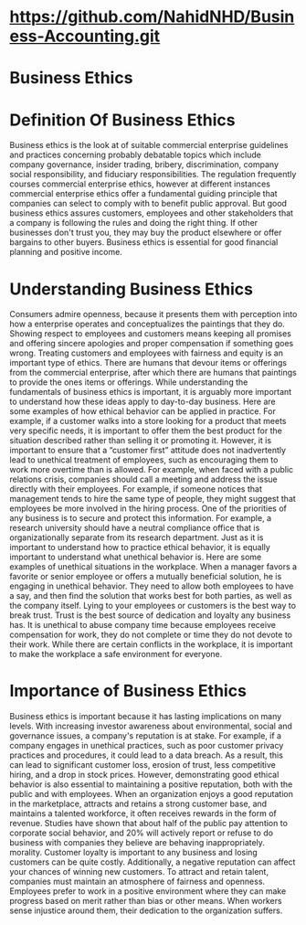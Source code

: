 # https://github.com/NahidNHD/Business-Accounting.git
# Business Ethics
# Definition Of Business Ethics
Business ethics is the look at of suitable commercial enterprise guidelines and practices concerning probably debatable topics which include company governance, insider trading, bribery, discrimination, company social responsibility, and fiduciary responsibilities. The regulation frequently courses commercial enterprise ethics, however at different instances commercial enterprise ethics offer a fundamental guiding principle that companies can select to comply with to benefit public approval.
But good business ethics assures customers, employees and other stakeholders that a company is following the rules and doing the right thing.  If other businesses don't trust you, they may buy the product elsewhere or offer bargains to other buyers.  Business ethics is essential for good financial planning and positive income.
# Understanding Business Ethics
Consumers admire openness, because it presents them with perception into how a enterprise operates and conceptualizes the paintings that they do. Showing respect to employees and customers means keeping all promises and offering sincere apologies and proper compensation if something goes wrong. Treating customers and employees with fairness and equity is an important type of ethics. There are humans that devour items or offerings from the commercial enterprise, after which there are humans that paintings to provide the ones items or offerings. While understanding the fundamentals of business ethics is important, it is arguably more important to understand how these ideas apply to day-to-day business.  Here are some examples of how ethical behavior can be applied in practice. For example, if a customer walks into a store looking for a product that meets very specific needs, it is important to offer them the best product for the situation described rather than selling it or promoting it.  However, it is important to ensure that a “customer first” attitude does not inadvertently lead to unethical treatment of employees, such as encouraging them to work more overtime than is allowed. For example, when faced with a public relations crisis, companies should call a meeting and address the issue directly with their employees. For example, if someone notices that management tends to hire the same type of people, they might suggest that employees be more involved in the hiring process. One of the priorities of any business is to secure and protect this information. For example, a research university should have a neutral compliance office that is organizationally separate from its research department. Just as it is important to understand how to practice ethical behavior, it is equally important to understand what unethical behavior is.  Here are some examples of unethical situations in the workplace. When a manager favors a favorite or senior employee or offers a mutually beneficial solution, he is engaging in unethical behavior.  They need to allow both employees to have a say, and then find the solution that works best for both parties, as well as the company itself. Lying to your employees or customers is the best way to break trust.  Trust is the best source of dedication and loyalty any business has. It is unethical to abuse company time because employees receive compensation for work, they do not complete or time they do not devote to their work. While there are certain conflicts in the workplace, it is important to make the workplace a safe environment for everyone.
# Importance of Business Ethics
Business ethics is important because it has lasting implications on many levels. With increasing investor awareness about environmental, social and governance issues, a company's reputation is at stake. For example, if a company engages in unethical practices, such as poor customer privacy practices and procedures, it could lead to a data breach. As a result, this can lead to significant customer loss, erosion of trust, less competitive hiring, and a drop in stock prices. However, demonstrating good ethical behavior is also essential to maintaining a positive reputation, both with the public and with employees.  When an organization enjoys a good reputation in the marketplace, attracts and retains a strong customer base, and maintains a talented workforce, it often receives rewards in the form of revenue. Studies have shown that about half of the public pay attention to corporate social behavior, and 20% will actively report or refuse to do business with companies they believe are behaving inappropriately. morality. Customer loyalty is important to any business and losing customers can be quite costly. Additionally, a negative reputation can affect your chances of winning new customers. To attract and retain talent, companies must maintain an atmosphere of fairness and openness. Employees prefer to work in a positive environment where they can make progress based on merit rather than bias or other means. When workers sense injustice around them, their dedication to the organization suffers.
